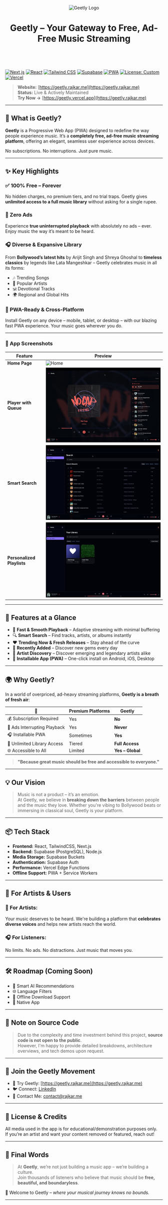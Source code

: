 <p align="center">
  <img src="https://geetly.rajkar.me/app-logo.png" alt="Geetly Logo" width="120" />
</p>

<h1 align="center">
  Geetly – Your Gateway to Free, Ad-Free Music Streaming
</h1>

<p align="center"><br/></p>
<p align="center"><br/></p>


[![Next.js](https://img.shields.io/badge/Built%20With-Next.js%2015-000?logo=nextdotjs&logoColor=white)](https://nextjs.org)
[![React](https://img.shields.io/badge/React-19-61DAFB?logo=react&logoColor=white)](https://reactjs.org)
[![Tailwind CSS](https://img.shields.io/badge/TailwindCSS-4-06B6D4?logo=tailwindcss&logoColor=white)](https://tailwindcss.com)
[![Supabase](https://img.shields.io/badge/Supabase-Backend-3ECF8E?logo=supabase&logoColor=white)](https://supabase.com)
[![PWA](https://img.shields.io/badge/PWA-Ready-5A0FC8?logo=pwa&logoColor=white)](https://developer.mozilla.org/en-US/docs/Web/Progressive_web_apps)
[![License: Custom](https://img.shields.io/badge/license-Custom-informational)](#license)
[![Vercel](https://img.shields.io/badge/Hosted_on-Vercel-black?logo=vercel&logoColor=white)](https://vercel.com)

> **Website:** [https://geetly.rajkar.me](https://geetly.rajkar.me)  
> **Status:** Live & Actively Maintained  
> **Try Now →** [https://geetly.vercel.app](https://geetly.rajkar.me)

---

## 🚀 What is Geetly?

**Geetly** is a Progressive Web App (PWA) designed to redefine the way people experience music. It’s a **completely free, ad-free music streaming platform**, offering an elegant, seamless user experience across devices.

No subscriptions. No interruptions. Just pure music.

---

## ✨ Key Highlights

### ✅ 100% Free – Forever
No hidden charges, no premium tiers, and no trial traps. Geetly gives **unlimited access to a full music library** without asking for a single rupee.

### 🚫 Zero Ads
Experience **true uninterrupted playback** with absolutely no ads – ever. Enjoy music the way it’s meant to be heard.

### 🎧 Diverse & Expansive Library
From **Bollywood’s latest hits** by Arijit Singh and Shreya Ghoshal to **timeless classics** by legends like Lata Mangeshkar – Geetly celebrates music in all its forms:
- 🎶 Trending Songs
- 🎤 Popular Artists
- 🕉️ Devotional Tracks
- 🌍 Regional and Global Hits

### 📱 PWA-Ready & Cross-Platform
Install Geetly on any device – mobile, tablet, or desktop – with our blazing fast PWA experience. Your music goes wherever you do.

---

### 📸 App Screenshots

| Feature | Preview |
|--------|---------|
| **Home Page** | ![Home](./assets/geetly-home.png) |
| **Player with Queue** | ![Player](./assets/geetly-player.png) |
| **Smart Search** | ![Search](./assets/geetly-search.png) |
| **Personalized Playlists** | ![Playlist](./assets/geetly-playlist.png) |

---

## 🎯 Features at a Glance

- 🚀 **Fast & Smooth Playback** – Adaptive streaming with minimal buffering
- 🔍 **Smart Search** – Find tracks, artists, or albums instantly
- ❤️ **Trending Now & Fresh Releases** – Stay ahead of the curve
- 🔁 **Recently Added** – Discover new gems every day
- 🌟 **Artist Discovery** – Discover emerging and legendary artists alike
- 📲 **Installable App (PWA)** – One-click install on Android, iOS, Desktop

---

## 🌍 Why Geetly?

In a world of overpriced, ad-heavy streaming platforms, **Geetly is a breath of fresh air**:

| 🎵 | Premium Platforms | Geetly |
|----|-------------------|--------|
| 💰 Subscription Required | Yes | **No** |
| 🚫 Ads Interrupting Playback | Yes | **Never** |
| 🎧 Installable PWA | Sometimes | **Yes** |
| 📂 Unlimited Library Access | Tiered | **Full Access** |
| 🌐 Accessible to All | Limited | **Yes – Global** |

> **"Because great music should be free and accessible to everyone."**

---

## 💡 Our Vision

> Music is not a product – it’s an emotion.  
> At Geetly, we believe in **breaking down the barriers** between people and the music they love. Whether you're vibing to Bollywood beats or immersing in classical soul, Geetly is your platform.

---

## 📦 Tech Stack

- **Frontend:** React, TailwindCSS, Next.js
- **Backend:** Supabase (PostgreSQL), Node.js
- **Media Storage:** Supabase Buckets
- **Authentication:** Supabase Auth
- **Performance:** Vercel Edge Functions
- **Offline Support:** PWA + Service Workers

---

## 🤝 For Artists & Users

### 🎤 For Artists:
Your music deserves to be heard. We're building a platform that **celebrates diverse voices** and helps new artists reach the world.

### 🎧 For Listeners:
No limits. No ads. No distractions. Just music that moves you.

---

## 🛠️ Roadmap (Coming Soon)

- 🧠 Smart AI Recommendations  
- 🌐 Language Filters  
- 🔄 Offline Download Support  
- 📱 Native App
---

## 🔐 Note on Source Code

> Due to the complexity and time investment behind this project, **source code is not open to the public**.  
> However, I'm happy to provide detailed breakdowns, architecture overviews, and tech demos upon request.

---

## 🙌 Join the Geetly Movement

- 🌟 Try Geetly: [https://geetly.rajkar.me](https://geetly.rajkar.me)  
- 🐦 Connect: [LinkedIn](https://www.linkedin.com/in/raj-kar-40b7281a3/)  
- 📩 Contact Me: contact@rajkar.me  

---

## 📢 License & Credits

All media used in the app is for educational/demonstration purposes only.  
If you’re an artist and want your content removed or featured, reach out!

---

## 🌟 Final Words

> At **Geetly**, we’re not just building a music app – we’re building a culture.  
> Join thousands of listeners who believe that music should be **free, beautiful, and boundaryless**.

🎵 Welcome to Geetly – _where your musical journey knows no bounds._

---
